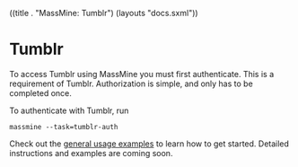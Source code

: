 ((title . "MassMine: Tumblr")
 (layouts "docs.sxml"))

# Tumblr
<div class="hint">To access Tumblr using MassMine you must first authenticate. This is a requirement of Tumblr. Authorization is simple, and only has to be completed once.</div>

To authenticate with Tumblr, run

    massmine --task=tumblr-auth


Check out the [general usage examples](/docs/config.html) to learn how to get started. Detailed instructions and examples are coming soon. 
